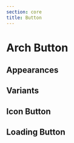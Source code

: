 ```yaml
---
section: core
title: Button
---
```


# Arch Button

## Appearances

## Variants

## Icon Button

## Loading Button
